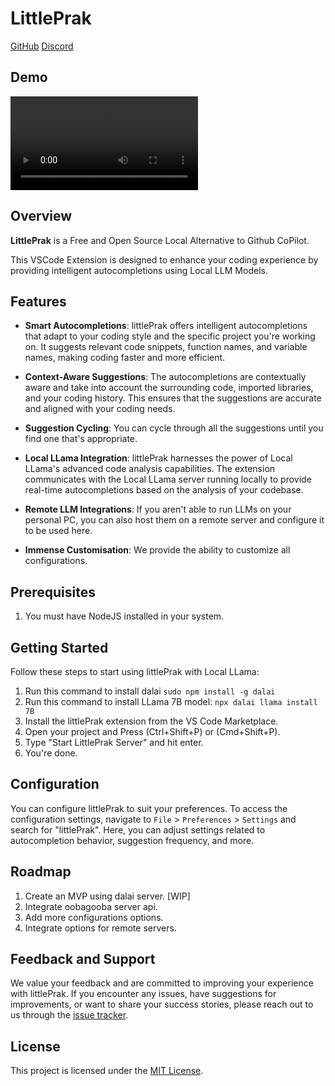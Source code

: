 # LittlePrak

[GitHub](https://github.com/prakhar897/LittlePrak) [Discord](https://github.com/prakhar897)

## Demo

![LittlePrak Demo](./assets/demo.mp4)

## Overview

**LittlePrak** is a Free and Open Source Local Alternative to Github CoPilot.

This VSCode Extension is designed to enhance your coding experience by providing intelligent autocompletions using Local LLM Models.

## Features

- **Smart Autocompletions**: littlePrak offers intelligent autocompletions that adapt to your coding style and the specific project you're working on. It suggests relevant code snippets, function names, and variable names, making coding faster and more efficient.

- **Context-Aware Suggestions**: The autocompletions are contextually aware and take into account the surrounding code, imported libraries, and your coding history. This ensures that the suggestions are accurate and aligned with your coding needs.

- **Suggestion Cycling**: You can cycle through all the suggestions until you find one that's appropriate.

- **Local LLama Integration**: littlePrak harnesses the power of Local LLama's advanced code analysis capabilities. The extension communicates with the Local LLama server running locally to provide real-time autocompletions based on the analysis of your codebase.

- **Remote LLM Integrations**: If you aren't able to run LLMs on your personal PC, you can also host them on a remote server and configure it to be used here.

- **Immense Customisation**: We provide the ability to customize all configurations.

## Prerequisites

1. You must have NodeJS installed in your system.

## Getting Started

Follow these steps to start using littlePrak with Local LLama:
 
1. Run this command to install dalai `sudo npm install -g dalai`
2. Run this command to install LLama 7B model: `npx dalai llama install 7B`
3. Install the littlePrak extension from the VS Code Marketplace.
4. Open your project and Press (Ctrl+Shift+P) or (Cmd+Shift+P).
5. Type "Start LittlePrak Server" and hit enter.
6. You're done.


## Configuration

You can configure littlePrak to suit your preferences. To access the configuration settings, navigate to `File` > `Preferences` > `Settings` and search for "littlePrak". Here, you can adjust settings related to autocompletion behavior, suggestion frequency, and more.

## Roadmap

1. Create an MVP using dalai server. [WIP]
2. Integrate oobagooba server api.
3. Add more configurations options.
4. Integrate options for remote servers.

## Feedback and Support

We value your feedback and are committed to improving your experience with littlePrak. If you encounter any issues, have suggestions for improvements, or want to share your success stories, please reach out to us through the [issue tracker](https://github.com/LittlePrak/issues).


## License

This project is licensed under the [MIT License](LICENSE).
